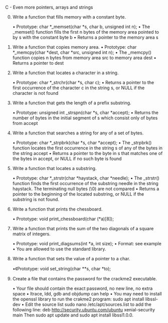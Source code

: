 C - Even more pointers, arrays and strings

0. Write a function that fills memory with a constant byte.

	• Prototype: char *_memset(char *s, char b, unsigned int n);
	• The _memset() function fills the first n bytes of the memory area pointed to by s with the constant byte b
	• Returns a pointer to the memory area s

1. Write a function that copies memory area.
	• Prototype: char *_memcpy(char *dest, char *src, unsigned int n);
	• The _memcpy() function copies n bytes from memory area src to memory area dest
	• Returns a pointer to dest

2. Write a function that locates a character in a string.

	• Prototype: char *_strchr(char *s, char c);
	• Returns a pointer to the first occurrence of the character c in the string s, or NULL if the character is not found

3. Write a function that gets the length of a prefix substring.

	• Prototype: unsigned int _strspn(char *s, char *accept);
	• Returns the number of bytes in the initial segment of s which consist only of bytes from accept

4. Write a function that searches a string for any of a set of bytes.

	• Prototype: char *_strpbrk(char *s, char *accept);
	• The _strpbrk() function locates the first occurrence in the string s of any of the bytes in the string accept
	• Returns a pointer to the byte in s that matches one of the bytes in accept, or NULL if no such byte is found

5. Write a function that locates a substring.

	• Prototype: char *_strstr(char *haystack, char *needle);
	• The _strstr() function finds the first occurrence of the substring needle in the string haystack. The terminating null bytes (\0) are not compared
	• Returns a pointer to the beginning of the located substring, or NULL if the substring is not found.

6. Write a function that prints the chessboard.

	• Prototype: void print_chessboard(char (*a)[8]);

7. Write a function that prints the sum of the two diagonals of a square matrix of integers.

	• Prototype: void print_diagsums(int *a, int size);
	• Format: see example
	• You are allowed to use the standard library.

8. Write a function that sets the value of a pointer to a char.

	•《Prototype: void set_string(char **s, char *to);

9. Create a file that contains the password for the crackme2 executable.

	• Your file should contain the exact password, no new line, no extra space
	• ltrace, ldd, gdb and objdump can help
	• You may need to install the openssl library to run the crakme2 program: sudo apt install libssl-dev
	• Edit the source list sudo nano /etc/apt/sources.list to add the following line: deb http://security.ubuntu.com/ubuntu xenial-security main Then sudo apt update and sudo apt install libssl1.0.0.
